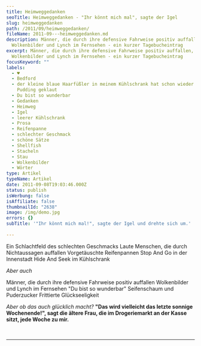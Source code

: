 ```yaml
---
title: Heimweggedanken
seoTitle: Heimweggedanken - "Ihr könnt mich mal", sagte der Igel
slug: heimweggedanken
path: /2011/09/heimweggedanken/
fileName: 2011-09---heimweggedanken.md
description: Männer, die durch ihre defensive Fahrweise positiv auffallen,
  Wolkenbilder und Lynch im Fernsehen - ein kurzer Tagebucheintrag
excerpt: Männer, die durch ihre defensive Fahrweise positiv auffallen,
  Wolkenbilder und Lynch im Fernsehen - ein kurzer Tagebucheintrag
focusKeyword: ""
labels:
  - ♥
  - Bedford
  - der kleine blaue Haarfüßler in meinem Kühlschrank hat schon wieder den
    Pudding geklaut
  - Du bist so wunderbar
  - Gedanken
  - Heimweg
  - Igel
  - leerer Kühlschrank
  - Prosa
  - Reifenpanne
  - schlechter Geschmack
  - schöne Sätze
  - Shellfish
  - Stacheln
  - Stau
  - Wolkenbilder
  - Wörter
type: Artikel
typeName: Artikel
date: 2011-09-08T19:03:46.000Z
status: publish
isWerbung: false
isAffiliate: false
thumbnailId: "2638"
image: /img/demo.jpg
errors: {}
subTitle: '"Ihr könnt mich mal!", sagte der Igel und drehte sich um.'
  
---
```


Ein Schlachtfeld des schlechten Geschmacks Laute Menschen, die durch
Nichtaussagen auffallen Vorgetäuschte Reifenpannen Stop And Go in der Innenstadt
Hide And Seek im Kühlschrank

_Aber auch_

Männer, die durch ihre defensive Fahrweise positiv auffallen Wolkenbilder und
Lynch im Fernsehen "Du bist so wunderbar" Seifenschaum und Puderzucker
Frittierte Glückseeligkeit

_Aber ob das auch glücklich macht?_ **"Das wird vielleicht das letzte sonnige
Wochenende!", sagt die ältere Frau, die im Drogeriemarkt an der Kasse sitzt,
jede Woche zu mir.**

&nbsp;

---

  